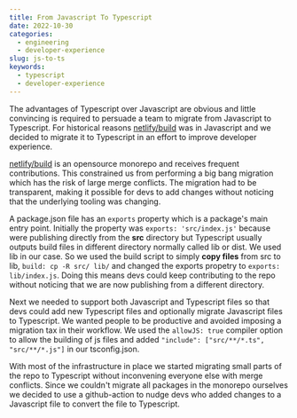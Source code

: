 ```yaml
---
title: From Javascript To Typescript
date: 2022-10-30
categories:
  - engineering
  - developer-experience
slug: js-to-ts
keywords:
  - typescript
  - developer-experience
---
```


The advantages of Typescript over Javascript are obvious and little convincing is required to persuade a team to migrate
from Javascript to Typescript. For historical reasons [netlify/build](github.com/netlify/build) was in Javascript and we
decided to migrate it to Typescript in an effort to improve developer experience.

[netlify/build](github.com/netlify/build) is an opensource monorepo and receives frequent contributions. This
constrained us from performing a big bang migration which has the risk of large merge conflicts. The migration had to be
transparent, making it possible for devs to add changes without noticing that the underlying tooling was changing.

A package.json file has an `exports` property which is a package's main entry point. Initially the property was
`exports: 'src/index.js'` because were publishing directly from the **src** directory but Typescript usually outputs
build files in different directory normally called lib or dist. We used lib in our case. So we used the build script to
simply **copy files** from src to lib, `build: cp -R src/ lib/` and changed the exports propetry to
`exports: lib/index.js`. Doing this means devs could keep contributing to the repo without noticing that we are now
publishing from a different directory.

Next we needed to support both Javascript and Typescript files so that devs could add new Typescript files and
optionally migrate Javascript files to Typescript. We wanted people to be productive and avoided imposing a migration
tax in their workflow. We used the `allowJS: true` compiler option to allow the building of js files and added
`"include": ["src/**/*.ts", "src/**/*.js"]` in our tsconfig.json.

With most of the infrastructure in place we started migrating small parts of the repo to Typescript without inconvening
everyone else with merge conflicts. Since we couldn't migrate all packages in the monorepo ourselves we decided to use a
github-action to nudge devs who added changes to a Javascript file to convert the file to Typescript.
